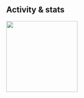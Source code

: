 <h2> Activity & stats </h2>
<img align="left" src="https://github-readme-stats.vercel.app/api?username=faria98&show_icons=true&theme=tokyonight" height="190" />

